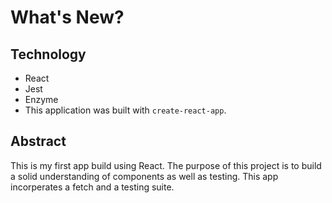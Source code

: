 # What's New?

## Technology 
- React
- Jest
- Enzyme 
- This application was built with `create-react-app`.

## Abstract 

This is my first app build using React. The purpose of this project is to build a solid understanding of components as well as testing. This app incorperates a fetch and a testing suite.
